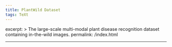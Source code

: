 ```yaml
---
title: PlantWild Dataset
tags: TeXt
---
```


excerpt: >
  The large-scale multi-modal plant disease recognition dataset containing in-the-wild images.
permalink: /index.html

<!--more-->

---


